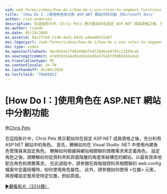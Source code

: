 ```yaml
---
uid: web-forms/videos/how-do-i/how-do-i-use-roles-to-segment-functionality-in-an-aspnet-web-site
title: '[How Do I：]使用角色來分割 ASP.NET 網站中的功能 |Microsoft Docs'
author: rick-anderson
description: 在這段影片中，Chris Pels 將示範如何在設定 ASP.NET 成員資格之後，充分利用 ASP.NET 網站中的角色。 首先，瞭解如何設定 rol 。
ms.author: riande
ms.date: 05/29/2008
ms.assetid: 9ac277a9-2149-4a51-b61b-a44ad0535267
msc.legacyurl: /web-forms/videos/how-do-i/how-do-i-use-roles-to-segment-functionality-in-an-aspnet-web-site
msc.type: video
ms.openlocfilehash: 9ecb64a52fd93498df1972846e4d7dfc21503cab
ms.sourcegitcommit: e7e91932a6e91a63e2e46417626f39d6b244a3ab
ms.translationtype: MT
ms.contentlocale: zh-TW
ms.lasthandoff: 03/06/2020
ms.locfileid: "78603051"
---
```

# <a name="how-do-i-use-roles-to-segment-functionality-in-an-aspnet-web-site"></a>[How Do I：]使用角色在 ASP.NET 網站中分割功能

依[Chris Pels](https://twitter.com/chrispels)

在這段影片中，Chris Pels 將示範如何在設定 ASP.NET 成員資格之後，充分利用 ASP.NET 網站中的角色。 首先，瞭解如何在 Visual Studio .NET 中使用內建角色管理員來設定角色。 瞭解如何根據與網站相關聯的商務需求來定義角色。 設定角色之後，請瞭解如何從資料夾和頁面階層的角度來結構您的網站，以最有效率地配合角色和商務需求。 在此過程中，請參閱在與每個資料夾相關聯的 web.config 檔案中定義授權時，如何使用角色屬性。 此外，請參閱如何使用 &lt;位置&gt; 元素，將授權設定套用至特定位置，例如頁面。

[&#9654;觀看影片（32分鐘）](https://channel9.msdn.com/Blogs/ASP-NET-Site-Videos/how-do-i-use-roles-to-segment-functionality-in-an-aspnet-web-site)
